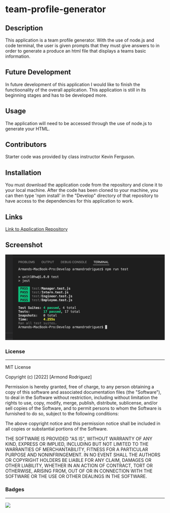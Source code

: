 # team-profile-generator

## Description

This application is a team profile generator. With the use of node.js and code terminal, the user is given prompts that they must give answers to in order to generate a produce an html file that displays a teams basic information.

##  Future Development

In future development of this application I would like to finish the functioonality of the overall application. This application is still in its beginning stages and has to be developed more.

##  Usage 

The application will need to be accessed through the use of node.js to generate your HTML.

## Contributors

Starter code was provided by class instructor Kevin Ferguson.

## Installation

You must download the application code from the repository and clone it to your local machine.
After the code has been cloned to your machine, you can then type 'npm install' in the "Develop" directory 
of that repository to have access to the dependencies for this application to work.

## Links

[Link to Application Repository](https://github.com/ArmondR/team-profile-generator)

## Screenshot

![TDD passed](test-pass.png)


### License

______

MIT License

Copyright (c) [2022] [Armond Rodriguez]

Permission is hereby granted, free of charge, to any person obtaining a copy
of this software and associated documentation files (the "Software"), to deal
in the Software without restriction, including without limitation the rights
to use, copy, modify, merge, publish, distribute, sublicense, and/or sell
copies of the Software, and to permit persons to whom the Software is
furnished to do so, subject to the following conditions:

The above copyright notice and this permission notice shall be included in all
copies or substantial portions of the Software.

THE SOFTWARE IS PROVIDED "AS IS", WITHOUT WARRANTY OF ANY KIND, EXPRESS OR
IMPLIED, INCLUDING BUT NOT LIMITED TO THE WARRANTIES OF MERCHANTABILITY,
FITNESS FOR A PARTICULAR PURPOSE AND NONINFRINGEMENT. IN NO EVENT SHALL THE
AUTHORS OR COPYRIGHT HOLDERS BE LIABLE FOR ANY CLAIM, DAMAGES OR OTHER
LIABILITY, WHETHER IN AN ACTION OF CONTRACT, TORT OR OTHERWISE, ARISING FROM,
OUT OF OR IN CONNECTION WITH THE SOFTWARE OR THE USE OR OTHER DEALINGS IN THE
SOFTWARE.

### Badges

____

![](https://img.shields.io/badge/license-MIT-green)


    